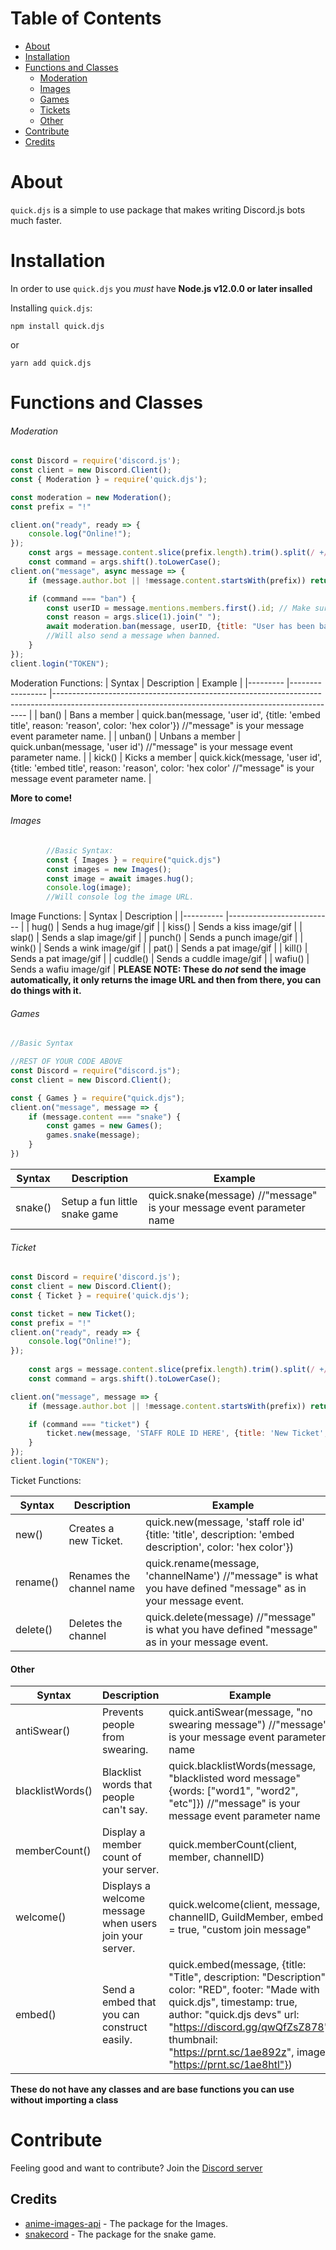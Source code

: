 # Table of Contents
* [About](https://www.npmjs.com/package/quick.djs#about)
* [Installation](https://www.npmjs.com/package/quick.djs#installation)
* [Functions and Classes](https://www.npmjs.com/package/quick.djs#functions-and-classes)
    * [Moderation](https://www.npmjs.com/package/quick.djs#moderation)
    * [Images](https://www.npmjs.com/package/quick.djs#images)
    * [Games](https://www.npmjs.com/package/quick.djs#games)
    * [Tickets](https://www.npmjs.com/package/quick.djs#ticket)
    * [Other](https://www.npmjs.com/package/quick.djs#other)
* [Contribute](https://www.npmjs.com/package/quick.djs#contribute)
* [Credits](https://www.npmjs.com/package/quick.djs#credits)


# About
`quick.djs` is a simple to use package that makes writing Discord.js bots much faster.

# Installation
In order to use `quick.djs` you *must* have **Node.js v12.0.0 or later insalled**

Installing `quick.djs`:
```
npm install quick.djs
```
or
```
yarn add quick.djs
```

# Functions and Classes

###### Moderation
```js
const Discord = require('discord.js');
const client = new Discord.Client();
const { Moderation } = require('quick.djs');

const moderation = new Moderation();
const prefix = "!"

client.on("ready", ready => {
    console.log("Online!");
});
    const args = message.content.slice(prefix.length).trim().split(/ +/);
    const command = args.shift().toLowerCase();
client.on("message", async message => {
    if (message.author.bot || !message.content.startsWith(prefix)) return;

    if (command === "ban") {
        const userID = message.mentions.members.first().id; // Make sure to use the "members" property and not users.
        const reason = args.slice(1).join(" ");
        await moderation.ban(message, userID, {title: "User has been banned", reason: reason, color: "RED"});
        //Will also send a message when banned.
    }
});
client.login("TOKEN");
``` 
Moderation Functions:
| Syntax  	| Description     	| Example                                                                                                                                             	|
|---------	|-----------------	|-----------------------------------------------------------------------------------------------------------------------------------------------------	|
| ban()   	| Bans a member   	| quick.ban(message, 'user id', {title: 'embed title',  reason: 'reason', color: 'hex color'}) //"message" is your message event parameter name.  	|
| unban() 	| Unbans a member 	| quick.unban(message, 'user id') //"message" is your message event parameter name.                                                               	|
| kick()  	| Kicks a member  	| quick.kick(message, 'user id', {title: 'embed title', reason: 'reason', color: 'hex color' //"message" is your message event parameter name.    	|

**More to come!**


###### Images
```js
        //Basic Syntax:
        const { Images } = require("quick.djs")
        const images = new Images();
        const image = await images.hug();
        console.log(image);
        //Will console log the image URL.

```
Image Functions:
| Syntax   	| Description              	|
|----------	|--------------------------	|
| hug()    	| Sends a hug image/gif    	|
| kiss()   	| Sends a kiss image/gif   	|
| slap()   	| Sends a slap image/gif   	|
| punch()  	| Sends a punch image/gif  	|
| wink()   	| Sends a wink image/gif   	|
| pat()    	| Sends a pat image/gif    	|
| kill()   	| Sends a pat image/gif    	|
| cuddle() 	| Sends a cuddle image/gif 	|
| wafiu()  	| Sends a wafiu image/gif  	|
**PLEASE NOTE: These do *not* send the image automatically, it only returns the image URL and then from there, you can do things with it.**
###### Games
```js
//Basic Syntax

//REST OF YOUR CODE ABOVE
const Discord = require("discord.js");
const client = new Discord.Client();

const { Games } = require("quick.djs");
client.on("message", message => {
    if (message.content === "snake") {
        const games = new Games();
        games.snake(message);
    }
})
```
| Syntax  	| Description                   	| Example                                                                   	|
|---------	|-------------------------------	|---------------------------------------------------------------------------	|
| snake() 	| Setup a fun little snake game 	| quick.snake(message) //"message" is your message event parameter name 	|

###### Ticket
```js
const Discord = require('discord.js');
const client = new Discord.Client();
const { Ticket } = require('quick.djs');

const ticket = new Ticket();
const prefix = "!"
client.on("ready", ready => {
    console.log("Online!");
});
    
    const args = message.content.slice(prefix.length).trim().split(/ +/);
    const command = args.shift().toLowerCase();

client.on("message", message => {
    if (message.author.bot || !message.content.startsWith(prefix)) return;

    if (command === "ticket") {
        ticket.new(message, 'STAFF ROLE ID HERE', {title: 'New Ticket', description: 'Welcome to this ticket!', color: "RED"}) 
    }
});
client.login("TOKEN");
```
Ticket Functions:

| Syntax   	| Description              	| Example                                                                                                           	|
|----------	|--------------------------	|-------------------------------------------------------------------------------------------------------------------	|
| new()    	| Creates a new Ticket.    	| quick.new(message, 'staff role id'  {title: 'title', description: 'embed description', color: 'hex color'}) 	|
| rename() 	| Renames the channel name 	| quick.rename(message, 'channelName')  //"message" is what you have defined "message" as in your message event. 	|
| delete() 	| Deletes the channel      	| quick.delete(message) //"message" is what you have defined "message" as in your message event.    

#### Other
| Syntax           	| Description                                             	| Example                                                                                                                                       	|
|------------------	|---------------------------------------------------------	|-----------------------------------------------------------------------------------------------------------------------------------------------	|
| antiSwear()      	| Prevents people from swearing.                          	| quick.antiSwear(message, "no swearing message") //"message" is your message event parameter name                                              	|
| blacklistWords() 	| Blacklist words that people can't say.                  	| quick.blacklistWords(message, "blacklisted word message" {words: ["word1", "word2", "etc"]}) //"message" is your message event parameter name 	|
| memberCount()    	| Display a member count of your server.                  	| quick.memberCount(client, member, channelID)                                                                                                  	|
| welcome()        	| Displays a welcome message when users join your server. 	| quick.welcome(client, message, channelID, GuildMember, embed = true, "custom join message"
| embed()           | Send a embed that you can construct easily.               | quick.embed(message, {title: "Title", description: "Description", color: "RED", footer: "Made with quick.djs", timestamp: true,  author: "quick.djs devs" url: "https://discord.gg/qwQfZsZ878", thumbnail: "https://prnt.sc/1ae892z", image: "https://prnt.sc/1ae8htl"})

**These do not have any classes and are base functions you can use without importing a class**

# Contribute
Feeling good and want to contribute? Join the [Discord server](https://discord.gg/qwQfZsZ878)

## Credits
* [anime-images-api](https://www.npmjs.com/package/anime-images-api) - The package for the Images.
* [snakecord](https://www.npmjs.com/package/snakecord) - The package for the snake game.